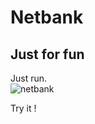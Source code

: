 # Netbank
## Just for fun
Just run.  
![netbank](https://user-images.githubusercontent.com/106952571/187561180-c83ce5be-a2ed-42fe-93fb-5f28aab75981.jpg)

Try it !
